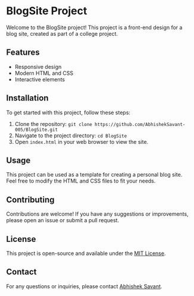 <!DOCTYPE html>
<html lang="en">
<head>
    <meta charset="UTF-8">
    <meta name="viewport" content="width=device-width, initial-scale=1.0">
</head>
<body>
    <h1>BlogSite Project</h1>
    <p>Welcome to the BlogSite project! This project is a front-end design for a blog site, created as part of a college project.</p>
    <h2>Features</h2>
    <ul>
        <li>Responsive design</li>
        <li>Modern HTML and CSS</li>
        <li>Interactive elements</li>
    </ul>
    <h2>Installation</h2>
    <p>To get started with this project, follow these steps:</p>
    <ol>
        <li>Clone the repository: <code>git clone https://github.com/AbhishekSavant-005/BlogSite.git</code></li>
        <li>Navigate to the project directory: <code>cd BlogSite</code></li>
        <li>Open <code>index.html</code> in your web browser to view the site.</li>
    </ol>
    <h2>Usage</h2>
    <p>This project can be used as a template for creating a personal blog site. Feel free to modify the HTML and CSS files to fit your needs.</p>
    <h2>Contributing</h2>
    <p>Contributions are welcome! If you have any suggestions or improvements, please open an issue or submit a pull request.</p>
    <h2>License</h2>
    <p>This project is open-source and available under the <a href="#">MIT License</a>.</p>
    <h2>Contact</h2>
    <p>For any questions or inquiries, please contact <a href="https://github.com/AbhishekSavant-005">Abhishek Savant</a>.</p>
</body>
</html>
